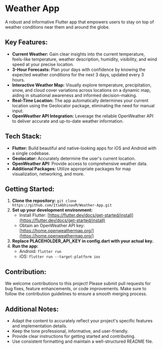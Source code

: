 # Weather App
A robust and informative Flutter app that empowers users to stay on top of weather conditions near them and around the globe.

## Key Features:

- **Current Weather:** Gain clear insights into the current temperature, feels-like temperature, weather description, humidity, visibility, and wind speed at your precise location.
- **3-Hour Forecasts:** Plan your days with confidence by knowing the expected weather conditions for the next 3 days, updated every 3 hours.
- **Interactive Weather Map:** Visually explore temperature, precipitation, snow, and cloud cover variations across locations on a dynamic map, aiding in situational awareness and informed decision-making.
- **Real-Time Location:** The app automatically determines your current location using the Geolocator package, eliminating the need for manual input.
- **OpenWeather API Integration:** Leverage the reliable OpenWeather API to deliver accurate and up-to-date weather information.

## Tech Stack:

- **Flutter:** Build beautiful and native-looking apps for iOS and Android with a single codebase.
- **Geolocator:** Accurately determine the user's current location.
- **OpenWeather API:** Provide access to comprehensive weather data.
- **Additional Packages:** Utilize appropriate packages for map visualization, networking, and more.

## Getting Started:

1. **Clone the repository:** `git clone https://github.com/ItsAbhinavM/Weather-App.git`
2. **Set up your development environment:**
   - Install Flutter: [https://flutter.dev/docs/get-started/install](https://flutter.dev/docs/get-started/install)
   - Obtain an OpenWeather API key: [https://home.openweathermap.org/](https://home.openweathermap.org/)
3. **Replace PLACEHOLDER_API_KEY in config.dart with your actual key.**
4. **Run the app:**
   - Android: `flutter run`
   - iOS: `flutter run --target-platform ios`

## Contribution:

We welcome contributions to this project! Please submit pull requests for bug fixes, feature enhancements, or code improvements. Make sure to follow the contribution guidelines to ensure a smooth merging process.

## Additional Notes:

- Adapt the content to accurately reflect your project's specific features and implementation details.
- Keep the tone professional, informative, and user-friendly.
- Provide clear instructions for getting started and contributing.
- Use consistent formatting and maintain a well-structured README file.
